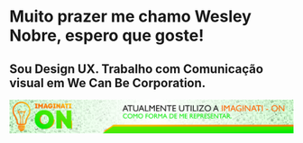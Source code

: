 # Muito prazer me chamo Wesley Nobre, espero que goste!
## Sou Design UX. Trabalho com Comunicação visual em We Can Be Corporation.

![WeCanBe](https://github.com/w-nobre/Logos_Design/blob/master/capa.png?raw=true)
